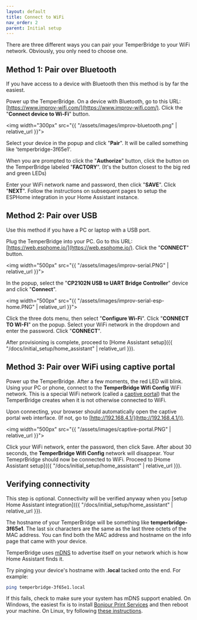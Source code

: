 ```yaml
---
layout: default
title: Connect to WiFi
nav_order: 2
parent: Initial setup
---
```


There are three different ways you can pair your TemperBridge to your WiFi network. Obviously, you only need to choose one.

## Method 1: Pair over Bluetooth

If you have access to a device with Bluetooth then this method is by far the easiest.

Power up the TemperBridge. On a device with Bluetooth, go to this URL: [https://www.improv-wifi.com/](https://www.improv-wifi.com/). Click the "**Connect device to Wi-Fi**" button. 

<img width="300px" src="{{ "/assets/images/improv-bluetooth.png" | relative_url }}">

Select your device in the popup and click "**Pair**". It will be called something like 'temperbridge-3f65e1'.

When you are prompted to click the "**Authorize**" button, click the button on the TemperBridge labeled "**FACTORY**". (It's the button closest to the big red and green LEDs)

Enter your WiFi network name and password, then click "**SAVE**". Click "**NEXT**". Follow the instructions on subsequent pages to setup the ESPHome integration in your Home Assistant instance.

## Method 2: Pair over USB

Use this method if you have a PC or laptop with a USB port. 

Plug the TemperBridge into your PC. Go to this URL: [https://web.esphome.io/](https://web.esphome.io/). Click the "**CONNECT**" button.

<img width="500px" src="{{ "/assets/images/improv-serial.PNG" | relative_url }}">

In the popup, select the "**CP2102N USB to UART Bridge Controller**" device and click "**Connect**".

<img width="500px" src="{{ "/assets/images/improv-serial-esp-home.PNG" | relative_url }}">

Click the three dots menu, then select "**Configure Wi-Fi**". Click "**CONNECT TO WI-FI**" on the popup. Select your WiFi network in the dropdown and enter the password. Click "**CONNECT**".

After provisioning is complete, proceed to [Home Assistant setup]({{ "/docs/initial_setup/home_assistant" | relative_url }}).

## Method 3: Pair over WiFi using captive portal

Power up the TemperBridge. After a few moments, the red LED will blink. Using your PC or phone, connect to the
**TemperBridge Wifi Config** WiFi network. This is a special WiFi network (called a [captive portal](https://esphome.io/components/captive_portal.html)) that the TemperBridge creates
when it is not otherwise connected to WiFi.

Upon connecting, your browser should automatically open the captive portal web interface. (If not, go to [http://192.168.4.1/](http://192.168.4.1/)).

<img width="500px" src="{{ "/assets/images/captive-portal.PNG" | relative_url }}">

Click your WiFi network, enter the password, then click Save. After about 30 seconds, the **TemperBridge Wifi Config** network will disappear.
Your TemeprBridge should now be connected to WiFi. Proceed to [Home Assistant setup]({{ "/docs/initial_setup/home_assistant" | relative_url }}).

## Verifying connectivity

This step is optional. Connectivity will be verified anyway when you [setup Home Assistant integration]({{ "/docs/initial_setup/home_assistant" | relative_url }}). 

The hostname of your TemperBridge will be something like **temperbridge-3f65e1**. The last six characters are the same as the last
three octets of the MAC address. You can find both the MAC address and hostname on the info page that came with your device.

TemperBridge uses [mDNS](https://en.wikipedia.org/wiki/Multicast_DNS) to advertise itself on your network which is how Home Assistant finds it.

Try pinging your device's hostname with **.local** tacked onto the end. For example:

```bash
ping temperbridge-3f65e1.local
```

If this fails, check to make sure your system has mDNS support enabled. On Windows, the easiest fix is to
install [Bonjour Print Services](https://support.apple.com/kb/DL999?locale=en_US) and then reboot your machine. On Linux, try following [these instructions](https://developer.ridgerun.com/wiki/index.php/How_to_use_mDNS_to_access_a_device_without_knowing_the_IP_address).
